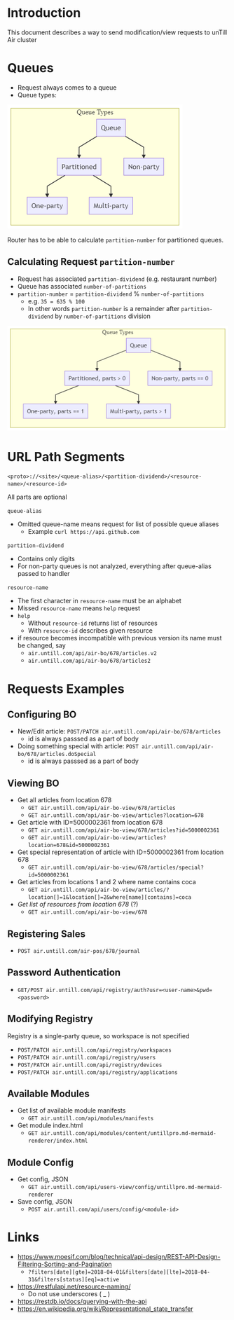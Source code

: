 # Introduction

This document describes a way to send modification/view requests to unTill Air cluster

# Queues

- Request always comes to a queue
- Queue types:

![](z-charts-queue-types.png)


Router has to be able to calculate `partition-number` for partitioned queues.

## Calculating Request `partition-number`

- Request has associated `partition-dividend` (e.g. restaurant number)
- Queue has associated `number-of-partitions` 
- `partition-number` = `partition-dividend` % `number-of-partitions` 
  - e.g. `35 = 635 % 100`
  - In other words `partition-number` is a remainder after `partition-dividend` by `number-of-partitions` division

![](z-charts-queue-types-ex.png)

# URL Path Segments

`<proto>://<site>/<queue-alias>/<partition-dividend>/<resource-name>/<resource-id>`

All parts are optional

`queue-alias`

- Omitted queue-name means request for list of possible queue aliases
  - Example `curl https://api.github.com`

`partition-dividend` 

- Contains only digits
- For non-party queues is not analyzed, everything after queue-alias passed to handler

`resource-name`

- The first character in `resource-name` must be an alphabet
- Missed `resource-name` means `help` request
- `help`
  - Without  `resource-id` returns list of resources
  - With `resource-id` describes given resource
- if resource becomes incompatible with previous version its name must be changed, say
  - `air.untill.com/api/air-bo/678/articles.v2`
  - `air.untill.com/api/air-bo/678/articles2`


# Requests Examples

## Configuring BO

  - New/Edit article: `POST/PATCH air.untill.com/api/air-bo/678/articles`
    - id is always passsed as a part of body
  - Doing something special with article: `POST air.untill.com/api/air-bo/678/articles.doSpecial`
    - id is always passsed as a part of body    

## Viewing BO

  - Get all articles from location 678
    - `GET air.untill.com/api/air-bo-view/678/articles`
    - `GET air.untill.com/api/air-bo-view/articles?location=678`
  - Get article with ID=5000002361 from location 678
    - `GET air.untill.com/api/air-bo-view/678/articles?id=5000002361`
    - `GET air.untill.com/api/air-bo-view/articles?location=678&id=5000002361`
  - Get special representation of article with ID=5000002361 from location 678
    - `GET air.untill.com/api/air-bo-view/678/articles/special?id=5000002361`
  - Get articles from locations 1 and 2 where name contains coca
    - `GET air.untill.com/api/air-bo-view/articles/?location[]=1&location[]=2&where[name][contains]=coca`
  - *Get list of resources from location 678* (?)
    - `GET air.untill.com/api/air-bo-view/678`

## Registering Sales

  - `POST air.untill.com/air-pos/678/journal`

## Password Authentication

- `GET/POST air.untill.com/api/registry/auth?usr=<user-name>&pwd=<password>`

## Modifying Registry

Registry is a single-party queue, so workspace is not specified

- `POST/PATCH air.untill.com/api/registry/workspaces`
- `POST/PATCH air.untill.com/api/registry/users`
- `POST/PATCH air.untill.com/api/registry/devices`
- `POST/PATCH air.untill.com/api/registry/applications`

## Available Modules

- Get list of available module manifests
  - `GET air.untill.com/api/modules/manifests`
- Get module index.html
  - `GET air.untill.com/api/modules/content/untillpro.md-mermaid-renderer/index.html`


## Module Config

- Get config, JSON
  - `GET air.untill.com/api/users-view/config/untillpro.md-mermaid-renderer`
- Save config, JSON
  - `POST air.untill.com/api/users/config/<module-id>`

# Links

- https://www.moesif.com/blog/technical/api-design/REST-API-Design-Filtering-Sorting-and-Pagination
  - `?filters[date][gte]=2018-04-01&filters[date][lte]=2018-04-31&filters[status][eq]=active`
- https://restfulapi.net/resource-naming/
  - Do not use underscores ( _ )
- https://restdb.io/docs/querying-with-the-api
- https://en.wikipedia.org/wiki/Representational_state_transfer
